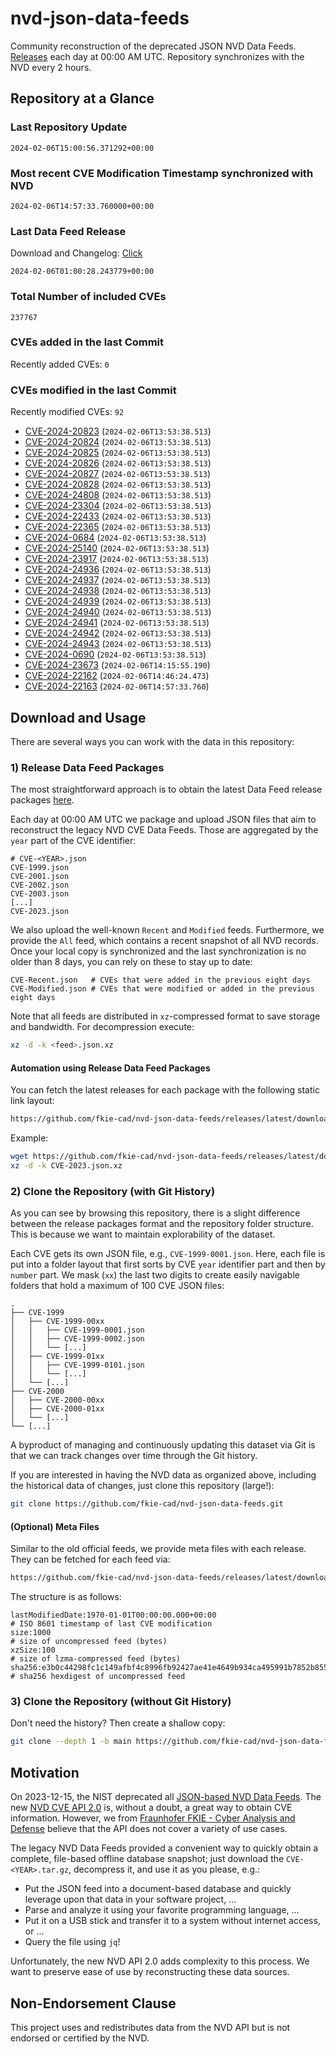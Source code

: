 # nvd-json-data-feeds

Community reconstruction of the deprecated JSON NVD Data Feeds. 
[Releases](https://github.com/fkie-cad/nvd-json-data-feeds/releases/latest) each day at 00:00 AM UTC.
Repository synchronizes with the NVD every 2 hours.

## Repository at a Glance

### Last Repository Update

```plain
2024-02-06T15:00:56.371292+00:00
```

### Most recent CVE Modification Timestamp synchronized with NVD

```plain
2024-02-06T14:57:33.760000+00:00
```

### Last Data Feed Release

Download and Changelog: [Click](https://github.com/fkie-cad/nvd-json-data-feeds/releases/latest)

```plain
2024-02-06T01:00:28.243779+00:00
```

### Total Number of included CVEs

```plain
237767
```

### CVEs added in the last Commit

Recently added CVEs: `0`



### CVEs modified in the last Commit

Recently modified CVEs: `92`

* [CVE-2024-20823](CVE-2024/CVE-2024-208xx/CVE-2024-20823.json) (`2024-02-06T13:53:38.513`)
* [CVE-2024-20824](CVE-2024/CVE-2024-208xx/CVE-2024-20824.json) (`2024-02-06T13:53:38.513`)
* [CVE-2024-20825](CVE-2024/CVE-2024-208xx/CVE-2024-20825.json) (`2024-02-06T13:53:38.513`)
* [CVE-2024-20826](CVE-2024/CVE-2024-208xx/CVE-2024-20826.json) (`2024-02-06T13:53:38.513`)
* [CVE-2024-20827](CVE-2024/CVE-2024-208xx/CVE-2024-20827.json) (`2024-02-06T13:53:38.513`)
* [CVE-2024-20828](CVE-2024/CVE-2024-208xx/CVE-2024-20828.json) (`2024-02-06T13:53:38.513`)
* [CVE-2024-24808](CVE-2024/CVE-2024-248xx/CVE-2024-24808.json) (`2024-02-06T13:53:38.513`)
* [CVE-2024-23304](CVE-2024/CVE-2024-233xx/CVE-2024-23304.json) (`2024-02-06T13:53:38.513`)
* [CVE-2024-22433](CVE-2024/CVE-2024-224xx/CVE-2024-22433.json) (`2024-02-06T13:53:38.513`)
* [CVE-2024-22365](CVE-2024/CVE-2024-223xx/CVE-2024-22365.json) (`2024-02-06T13:53:38.513`)
* [CVE-2024-0684](CVE-2024/CVE-2024-06xx/CVE-2024-0684.json) (`2024-02-06T13:53:38.513`)
* [CVE-2024-25140](CVE-2024/CVE-2024-251xx/CVE-2024-25140.json) (`2024-02-06T13:53:38.513`)
* [CVE-2024-23917](CVE-2024/CVE-2024-239xx/CVE-2024-23917.json) (`2024-02-06T13:53:38.513`)
* [CVE-2024-24936](CVE-2024/CVE-2024-249xx/CVE-2024-24936.json) (`2024-02-06T13:53:38.513`)
* [CVE-2024-24937](CVE-2024/CVE-2024-249xx/CVE-2024-24937.json) (`2024-02-06T13:53:38.513`)
* [CVE-2024-24938](CVE-2024/CVE-2024-249xx/CVE-2024-24938.json) (`2024-02-06T13:53:38.513`)
* [CVE-2024-24939](CVE-2024/CVE-2024-249xx/CVE-2024-24939.json) (`2024-02-06T13:53:38.513`)
* [CVE-2024-24940](CVE-2024/CVE-2024-249xx/CVE-2024-24940.json) (`2024-02-06T13:53:38.513`)
* [CVE-2024-24941](CVE-2024/CVE-2024-249xx/CVE-2024-24941.json) (`2024-02-06T13:53:38.513`)
* [CVE-2024-24942](CVE-2024/CVE-2024-249xx/CVE-2024-24942.json) (`2024-02-06T13:53:38.513`)
* [CVE-2024-24943](CVE-2024/CVE-2024-249xx/CVE-2024-24943.json) (`2024-02-06T13:53:38.513`)
* [CVE-2024-0690](CVE-2024/CVE-2024-06xx/CVE-2024-0690.json) (`2024-02-06T13:53:38.513`)
* [CVE-2024-23673](CVE-2024/CVE-2024-236xx/CVE-2024-23673.json) (`2024-02-06T14:15:55.190`)
* [CVE-2024-22162](CVE-2024/CVE-2024-221xx/CVE-2024-22162.json) (`2024-02-06T14:46:24.473`)
* [CVE-2024-22163](CVE-2024/CVE-2024-221xx/CVE-2024-22163.json) (`2024-02-06T14:57:33.760`)


## Download and Usage

There are several ways you can work with the data in this repository:

### 1) Release Data Feed Packages

The most straightforward approach is to obtain the latest Data Feed release packages [here](https://github.com/fkie-cad/nvd-json-data-feeds/releases/latest).

Each day at 00:00 AM UTC we package and upload JSON files that aim to reconstruct the legacy NVD CVE Data Feeds.
Those are aggregated by the `year` part of the CVE identifier:

```
# CVE-<YEAR>.json
CVE-1999.json
CVE-2001.json
CVE-2002.json
CVE-2003.json
[...]
CVE-2023.json
```

We also upload the well-known `Recent` and `Modified` feeds.
Furthermore, we provide the `All` feed, which contains a recent snapshot of all NVD records.
Once your local copy is synchronized and the last synchronization is no older than 8 days, you can rely on these to stay up to date:

```plain
CVE-Recent.json   # CVEs that were added in the previous eight days
CVE-Modified.json # CVEs that were modified or added in the previous eight days
```

Note that all feeds are distributed in `xz`-compressed format to save storage and bandwidth.
For decompression execute:

```sh
xz -d -k <feed>.json.xz
```


#### Automation using Release Data Feed Packages

You can fetch the latest releases for each package with the following static link layout:

```sh
https://github.com/fkie-cad/nvd-json-data-feeds/releases/latest/download/CVE-<YEAR>.json.xz
```

Example:

```sh
wget https://github.com/fkie-cad/nvd-json-data-feeds/releases/latest/download/CVE-2023.json.xz
xz -d -k CVE-2023.json.xz
```



### 2) Clone the Repository (with Git History)

As you can see by browsing this repository, there is a slight difference between the release packages format and the repository folder structure.
This is because we want to maintain explorability of the dataset.

Each CVE gets its own JSON file, e.g., `CVE-1999-0001.json`.
Here, each file is put into a folder layout that first sorts by CVE `year` identifier part and then by `number` part.
We mask (`xx`) the last two digits to create easily navigable folders that hold a maximum of 100 CVE JSON files:

```plain
.
├── CVE-1999
│   ├── CVE-1999-00xx
│   │   ├── CVE-1999-0001.json
│   │   ├── CVE-1999-0002.json
│   │   └── [...]
│   ├── CVE-1999-01xx
│   │   ├── CVE-1999-0101.json
│   │   └── [...]
│   └── [...]
├── CVE-2000
│   ├── CVE-2000-00xx
│   ├── CVE-2000-01xx
│   └── [...]
└── [...]
```

A byproduct of managing and continuously updating this dataset via Git is that we can track changes over time through the Git history.

If you are interested in having the NVD data as organized above, including the historical data of changes, just clone this repository (large!):

```sh
git clone https://github.com/fkie-cad/nvd-json-data-feeds.git
```

#### (Optional) Meta Files

Similar to the old official feeds, we provide meta files with each release. They can be fetched for each feed via:

```sh
https://github.com/fkie-cad/nvd-json-data-feeds/releases/latest/download/CVE-<YEAR>.meta
```

The structure is as follows:

```plain
lastModifiedDate:1970-01-01T00:00:00.000+00:00                          # ISO 8601 timestamp of last CVE modification
size:1000                                                               # size of uncompressed feed (bytes)
xzSize:100                                                              # size of lzma-compressed feed (bytes)
sha256:e3b0c44298fc1c149afbf4c8996fb92427ae41e4649b934ca495991b7852b855 # sha256 hexdigest of uncompressed feed
```


### 3) Clone the Repository (without Git History)

Don't need the history? Then create a shallow copy:

```sh
git clone --depth 1 -b main https://github.com/fkie-cad/nvd-json-data-feeds.git
```

## Motivation

On 2023-12-15, the NIST deprecated all [JSON-based NVD Data Feeds](https://nvd.nist.gov/vuln/data-feeds#divRetirementBanner-1).
The new [NVD CVE API 2.0](https://nvd.nist.gov/developers/vulnerabilities) is, without a doubt, a great way to obtain CVE information.
However, we from [Fraunhofer FKIE - Cyber Analysis and Defense](https://www.fkie.fraunhofer.de/en/departments/cad.html) believe that the API does not cover a variety of use cases.

The legacy NVD Data Feeds provided a convenient way to quickly obtain a complete, file-based offline database snapshot; just download the `CVE-<YEAR>.tar.gz`, decompress it, and use it as you please, e.g.:

* Put the JSON feed into a document-based database and quickly leverage upon that data in your software project, ...
* Parse and analyze it using your favorite programming language, ...
* Put it on a USB stick and transfer it to a system without internet access, or ...
* Query the file using `jq`!

Unfortunately, the new NVD API 2.0 adds complexity to this process.
We want to preserve ease of use by reconstructing these data sources.

## Non-Endorsement Clause

This project uses and redistributes data from the NVD API but is not endorsed or certified by the NVD.